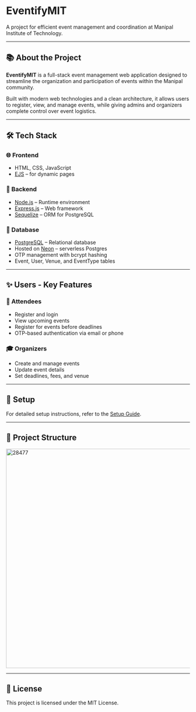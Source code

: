 # EventifyMIT

A project for efficient event management and coordination at Manipal Institute of Technology.

---

## 📚 About the Project

**EventifyMIT** is a full-stack event management web application designed to streamline the organization and participation of events within the Manipal community.

Built with modern web technologies and a clean architecture, it allows users to register, view, and manage events, while giving admins and organizers complete control over event logistics.

---

## 🛠 Tech Stack

### 🌐 Frontend

-  HTML, CSS, JavaScript
-  [EJS](https://ejs.co/) – for dynamic pages

### 🧠 Backend

-  [Node.js](https://nodejs.org/) – Runtime environment
-  [Express.js](https://expressjs.com/) – Web framework
-  [Sequelize](https://sequelize.org/) – ORM for PostgreSQL

### 💾 Database

-  [PostgreSQL](https://www.postgresql.org/) – Relational database
-  Hosted on [Neon](https://neon.tech/) – serverless Postgres
-  OTP management with bcrypt hashing
-  Event, User, Venue, and EventType tables

---

## ✨ Users - Key Features

### 👥 Attendees

-  Register and login
-  View upcoming events
-  Register for events before deadlines
-  OTP-based authentication via email or phone

### 🎓 Organizers

-  Create and manage events
-  Update event details
-  Set deadlines, fees, and venue

---

## 🔧 Setup

For detailed setup instructions, refer to the [Setup Guide](./SETUP.md).

---

## 📁 Project Structure

<img src="https://github.com/user-attachments/assets/ee439127-f02f-4f26-9730-9c87f8eebada" alt="28477" width="600"/>

---

## 📄 License

This project is licensed under the MIT License.
